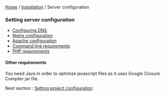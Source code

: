 [Home](../README.md) / [Installation](../configuration.md) / Server configuration

### Setting server configuration

- [Configuring DNS](serverConfiguration/dns.md)
- [Nginx configuration](serverConfiguration/nginx.md)
- [Apache configuration](serverConfiguration/apache.md)
- [Command line requirements](serverConfiguration/commandLine.md)
- [PHP requirements](serverConfiguration/php.md)

#### Other requirements
You need Java in order to optimize javascript files as it uses Google Closure Compiler jar file.

Next section : [Setting project configuration](projectConfiguration.md)
